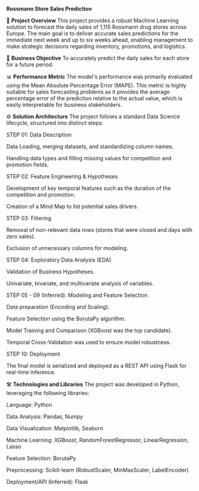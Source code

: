 **Rossmann Store Sales Prediction**

🚀 **Project Overview**
This project provides a robust Machine Learning solution to forecast the daily sales of 1,115 Rossmann drug stores across Europe. The main goal is to deliver accurate sales predictions for the immediate next week and up to six weeks ahead, enabling management to make strategic decisions regarding inventory, promotions, and logistics.

🎯 **Business Objective**
To accurately predict the daily sales for each store for a future period.

📊 **Performance Metric**
The model's performance was primarily evaluated using the Mean Absolute Percentage Error (MAPE). This metric is highly suitable for sales forecasting problems as it provides the average percentage error of the prediction relative to the actual value, which is easily interpretable for business stakeholders.

⚙️ **Solution Architecture**
The project follows a standard Data Science lifecycle, structured into distinct steps:

STEP 01: Data Description

Data Loading, merging datasets, and standardizing column names.

Handling data types and filling missing values for competition and promotion fields.

STEP 02: Feature Engineering & Hypotheses

Development of key temporal features such as the duration of the competition and promotion.

Creation of a Mind Map to list potential sales drivers.

STEP 03: Filtering

Removal of non-relevant data rows (stores that were closed and days with zero sales).

Exclusion of unnecessary columns for modeling.

STEP 04: Exploratory Data Analysis (EDA)

Validation of Business Hypotheses.

Univariate, bivariate, and multivariate analysis of variables.

STEP 05 - 09 (Inferred): Modeling and Feature Selection

Data preparation (Encoding and Scaling).

Feature Selection using the BorutaPy algorithm.

Model Training and Comparison (XGBoost was the top candidate).

Temporal Cross-Validation was used to ensure model robustness.

STEP 10: Deployment

The final model is serialized and deployed as a REST API using Flask for real-time inference.

🛠️ **Technologies and Libraries**
The project was developed in Python, leveraging the following libraries:

Language: Python

Data Analysis: Pandas, Numpy

Data Visualization: Matplotlib, Seaborn

Machine Learning: XGBoost, RandomForestRegressor, LinearRegression, Lasso

Feature Selection: BorutaPy

Preprocessing: Scikit-learn (RobustScaler, MinMaxScaler, LabelEncoder)

Deployment/API (Inferred): Flask
